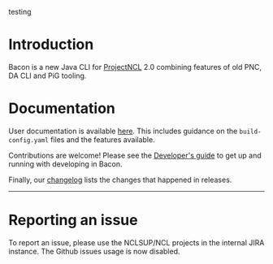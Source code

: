 testing
# Introduction

Bacon is a new Java CLI for [ProjectNCL](https://github.com/project-ncl/pnc) 2.0 combining features of old PNC, DA CLI and PiG tooling.

# Documentation

User documentation is available [here](https://project-ncl.github.io/bacon). This includes guidance on the `build-config.yaml` files and the features available.

Contributions are welcome! Please see the [Developer's guide](https://github.com/project-ncl/bacon/blob/master/DEVELOPING.md) to get up and running with developing in Bacon.

Finally, our [changelog](https://project-ncl.github.io/bacon/changelog.html) lists the changes that happened in releases.

---
# Reporting an issue
To report an issue, please use the NCLSUP/NCL projects in the internal JIRA instance. The Github issues usage is now disabled.
